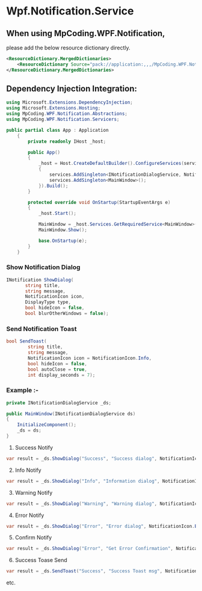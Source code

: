 # Wpf.Notification.Service

## When using MpCoding.WPF.Notification, 
   please add the below resource dictionary directly.
```xml
<ResourceDictionary.MergedDictionaries>
	<ResourceDictionary Source="pack://application:,,,/MpCoding.WPF.Notification;component/Resources/NotificationView.xaml" />
</ResourceDictionary.MergedDictionaries>  
```

## Dependency Injection Integration:

```csharp
using Microsoft.Extensions.DependencyInjection;
using Microsoft.Extensions.Hosting;
using MpCoding.WPF.Notification.Abstractions;
using MpCoding.WPF.Notification.Servicers;

public partial class App : Application
    {
        private readonly IHost _host;

        public App()
        {
            _host = Host.CreateDefaultBuilder().ConfigureServices(services =>
            {
                services.AddSingleton<INotificationDialogService, NotificationDialogService>(); // Add this Dependency Injection
                services.AddSingleton<MainWindow>();
            }).Build();
        }

        protected override void OnStartup(StartupEventArgs e)
        {
            _host.Start();

            MainWindow = _host.Services.GetRequiredService<MainWindow>();
            MainWindow.Show();

            base.OnStartup(e);
        }
    }
```
### Show Notification Dialog
```csharp
INotification ShowDialog(
       string title,
       string message,
       NotificationIcon icon,
       DisplayType type,
       bool hideIcon = false,
       bool blurOtherWindows = false);
```
### Send Notification Toast
```csharp
bool SendToast(
        string title,
        string message,
        NotificationIcon icon = NotificationIcon.Info,
        bool hideIcon = false,
        bool autoClose = true,
        int display_seconds = 7);
```
### Example :-
```csharp
private INotificationDialogService _ds;

public MainWindow(INotificationDialogService ds)
{
    InitializeComponent();
    _ds = ds;
}
```
1. Success Notify
```csharp
var result = _ds.ShowDialog("Success", "Success dialog", NotificationIcon.Success, DisplayType.ShowInfo, false, false);
```
2. Info Notify
```csharp
var result = _ds.ShowDialog("Info", "Information dialog", NotificationIcon.Info, DisplayType.ShowInfo, false);
```
3. Warning Notify
```csharp
var result = _ds.ShowDialog("Warning", "Warning dialog", NotificationIcon.Warning, DisplayType.ShowInfo, false, false);
```
4. Error Notify
```csharp
var result = _ds.ShowDialog("Error", "Error dialog", NotificationIcon.Error, DisplayType.ShowInfo, false, true);
```
5. Confirm Notify
```csharp
var result = _ds.ShowDialog("Error", "Get Error Confirmation", NotificationIcon.Error, DisplayType.GetConfirmation, false, true);
```
6. Success Toase Send
```csharp
var result = _ds.SendToast("Success", "Success Toast msg", NotificationIcon.Success);
```
etc.



